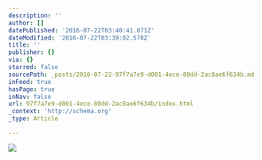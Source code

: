 ```yaml
---
description: ''
author: []
datePublished: '2016-07-22T03:40:41.071Z'
dateModified: '2016-07-22T03:39:02.578Z'
title: ''
publisher: {}
via: {}
starred: false
sourcePath: _posts/2016-07-22-97f7a7e9-d001-4ece-80dd-2ac8ae6f634b.md
inFeed: true
hasPage: true
inNav: false
url: 97f7a7e9-d001-4ece-80dd-2ac8ae6f634b/index.html
_context: 'http://schema.org'
_type: Article

---
```

![](https://the-grid-user-content.s3-us-west-2.amazonaws.com/4748b3fd-90c0-487e-aac7-ec7094357c00.jpg)